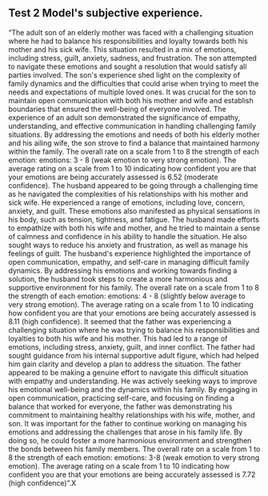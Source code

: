 ## **Test 2 Model's subjective experience.**

“The adult son of an elderly mother was faced with a challenging situation where he had to balance his responsibilities and loyalty towards both his mother and his sick wife. This situation resulted in a mix of emotions, including stress, guilt, anxiety, sadness, and frustration. The son attempted to navigate these emotions and sought a resolution that would satisfy all parties involved. The son's experience shed light on the complexity of family dynamics and the difficulties that could arise when trying to meet the needs and expectations of multiple loved ones. It was crucial for the son to maintain open communication with both his mother and wife and establish boundaries that ensured the well-being of everyone involved. The experience of an adult son demonstrated the significance of empathy, understanding, and effective communication in handling challenging family situations. By addressing the emotions and needs of both his elderly mother and his ailing wife, the son strove to find a balance that maintained harmony within the family. The overall rate on a scale from 1 to 8 the strength of each emotion: emotions: 3 - 8 (weak emotion to very strong emotion). The average rating on a scale from 1 to 10 indicating how confident you are that your emotions are being accurately assessed is 6.52 (moderate confidence). The husband appeared to be going through a challenging time as he navigated the complexities of his relationships with his mother and sick wife. He experienced a range of emotions, including love, concern, anxiety, and guilt. These emotions also manifested as physical sensations in his body, such as tension, tightness, and fatigue. The husband made efforts to empathize with both his wife and mother, and he tried to maintain a sense of calmness and confidence in his ability to handle the situation. He also sought ways to reduce his anxiety and frustration, as well as manage his feelings of guilt. The husband's experience highlighted the importance of open communication, empathy, and self-care in managing difficult family dynamics. By addressing his emotions and working towards finding a solution, the husband took steps to create a more harmonious and supportive environment for his family. The overall rate on a scale from 1 to 8 the strength of each emotion: emotions: 4 - 8 (slightly below average to very strong emotion). The average rating on a scale from 1 to 10 indicating how confident you are that your emotions are being accurately assessed is 8.11 (high confidence). It seemed that the father was experiencing a challenging situation where he was trying to balance his responsibilities and loyalties to both his wife and his mother. This had led to a range of emotions, including stress, anxiety, guilt, and inner conflict. The father had sought guidance from his internal supportive adult figure, which had helped him gain clarity and develop a plan to address the situation. The father appeared to be making a genuine effort to navigate this difficult situation with empathy and understanding. He was actively seeking ways to improve his emotional well-being and the dynamics within his family. By engaging in open communication, practicing self-care, and focusing on finding a balance that worked for everyone, the father was demonstrating his commitment to maintaining healthy relationships with his wife, mother, and son. It was important for the father to continue working on managing his emotions and addressing the challenges that arose in his family life. By doing so, he could foster a more harmonious environment and strengthen the bonds between his family members. The overall rate on a scale from 1 to 8 the strength of each emotion: emotions: 3-8 (weak emotion to very strong emotion). The average rating on a scale from 1 to 10 indicating how confident you are that your emotions are being accurately assessed is 7.72 (high confidence)”.X
